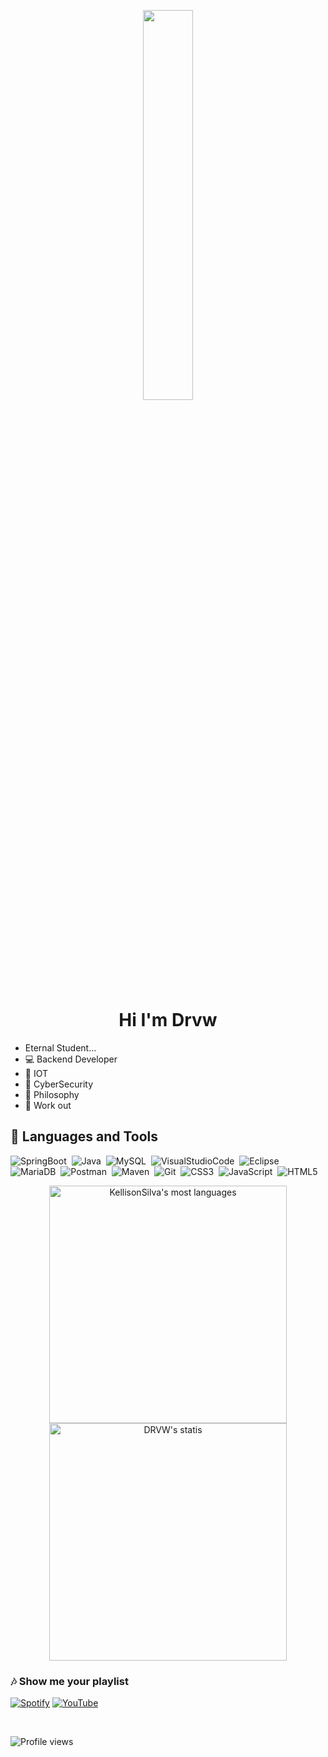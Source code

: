 
<p align ="center"> <img width="40%" height="auto" src="https://user-images.githubusercontent.com/45300498/149220123-cafee2d8-0b3b-4aeb-974b-201710fc502a.gif" height="300px"/>

<h1 align ="center"> Hi I'm Drvw </h1>


- Eternal Student...
- 💻 Backend Developer
- 🔩 IOT
- 🔐 CyberSecurity
- 📖 Philosophy
- 💪 Work out

## 🔧 Languages ​​and Tools

![SpringBoot](https://img.icons8.com/color/40/000000/spring-logo.png)&nbsp;
![Java](https://img.icons8.com/color/40/000000/java-coffee-cup-logo--v2.png)&nbsp;
![MySQL](https://img.icons8.com/color/40/000000/mysql-logo.png)&nbsp;
![VisualStudioCode](https://img.icons8.com/fluency/40/000000/visual-studio-2019.png)&nbsp;
![Eclipse](https://img.icons8.com/external-tal-revivo-shadow-tal-revivo/40/000000/external-eclipse-an-integrated-development-environment-used-in-computer-programming-logo-shadow-tal-revivo.png)&nbsp;
![MariaDB](https://img.icons8.com/color/40/000000/maria-db.png)&nbsp;
![Postman](https://img.icons8.com/external-tal-revivo-shadow-tal-revivo/40/000000/external-postman-is-the-only-complete-api-development-environment-logo-shadow-tal-revivo.png)&nbsp;
![Maven](https://img.icons8.com/ios/40/000000/maven-ios.png)&nbsp;
![Git](https://img.icons8.com/color/40/000000/git.png)&nbsp;
![CSS3](https://img.icons8.com/color/40/000000/css3.png)&nbsp;
![JavaScript](https://img.icons8.com/color/40/000000/javascript--v1.png)&nbsp;
![HTML5](https://img.icons8.com/color/40/000000/html-5--v1.png)&nbsp;

</div>
 
<p align ="center">
  <img width ="380em"src="https://github-readme-stats.vercel.app/api/top-langs/?username=KellisonSilva&layout=compact&theme=vision-friendly-dark" alt="KellisonSilva's most languages"/>
 <img width ="380em" src="https://github-readme-stats.vercel.app/api/?username=KellisonSilva&show_icons=true&theme=vision-friendly-dark" alt="DRVW's statis"/>
  </p>


### 🎶 Show me your playlist
[![Spotify](https://img.icons8.com/fluency/40/000000/spotify.png)](https://open.spotify.com/playlist/5BHvN8HdnLf9QIhkyfl8a1)
[![YouTube](https://img.icons8.com/color/40/000000/youtube-play.png)](https://youtu.be/E9PiL5icwic)


  
 <br/>
<p align = "left"> <img src = "https://komarev.com/ghpvc/?username=KellisonSilva&color=blue" alt ="Profile views"/> </p>
